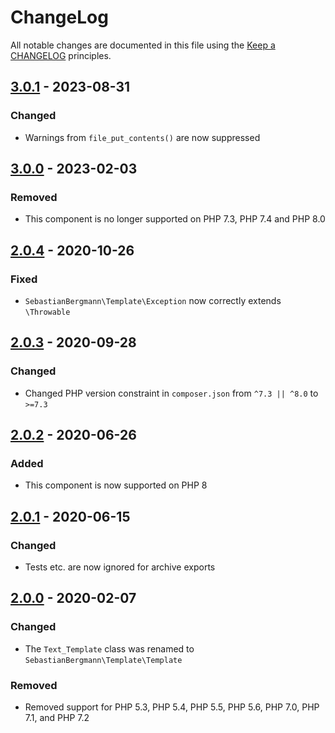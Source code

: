 # ChangeLog

All notable changes are documented in this file using the [Keep a CHANGELOG](http://keepachangelog.com/) principles.

## [3.0.1] - 2023-08-31

### Changed

- Warnings from `file_put_contents()` are now suppressed

## [3.0.0] - 2023-02-03

### Removed

- This component is no longer supported on PHP 7.3, PHP 7.4 and PHP 8.0

## [2.0.4] - 2020-10-26

### Fixed

- `SebastianBergmann\Template\Exception` now correctly extends `\Throwable`

## [2.0.3] - 2020-09-28

### Changed

- Changed PHP version constraint in `composer.json` from `^7.3 || ^8.0` to `>=7.3`

## [2.0.2] - 2020-06-26

### Added

- This component is now supported on PHP 8

## [2.0.1] - 2020-06-15

### Changed

- Tests etc. are now ignored for archive exports

## [2.0.0] - 2020-02-07

### Changed

- The `Text_Template` class was renamed to `SebastianBergmann\Template\Template`

### Removed

- Removed support for PHP 5.3, PHP 5.4, PHP 5.5, PHP 5.6, PHP 7.0, PHP 7.1, and PHP 7.2

[3.0.1]: https://github.com/sebastianbergmann/php-text-template/compare/3.0.0...3.0.1
[3.0.0]: https://github.com/sebastianbergmann/php-text-template/compare/2.0.4...3.0.0
[2.0.4]: https://github.com/sebastianbergmann/php-text-template/compare/2.0.3...2.0.4
[2.0.3]: https://github.com/sebastianbergmann/php-text-template/compare/2.0.2...2.0.3
[2.0.2]: https://github.com/sebastianbergmann/php-text-template/compare/2.0.1...2.0.2
[2.0.1]: https://github.com/sebastianbergmann/php-text-template/compare/2.0.0...2.0.1
[2.0.0]: https://github.com/sebastianbergmann/php-text-template/compare/1.2.1...2.0.0
